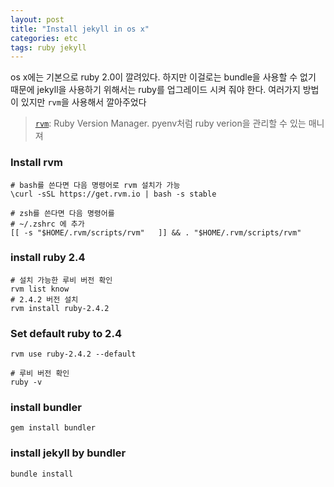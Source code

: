 ```yaml
---
layout: post
title: "Install jekyll in os x"
categories: etc
tags: ruby jekyll
---
```


os x에는 기본으로 ruby 2.0이 깔려있다. 하지만 이걸로는 bundle을 사용할 수 없기 때문에 jekyll을 사용하기 위해서는 ruby를 업그레이드 시켜 줘야 한다. 여러가지 방법이 있지만 `rvm`을 사용해서 깔아주었다

> [`rvm`](https://rvm.io/): Ruby Version Manager. pyenv처럼 ruby verion을 관리할 수 있는 매니져

### Install rvm
```
# bash를 쓴다면 다음 명령어로 rvm 설치가 가능
\curl -sSL https://get.rvm.io | bash -s stable

# zsh를 쓴다면 다음 명령어를 
# ~/.zshrc 에 추가
[[ -s "$HOME/.rvm/scripts/rvm"   ]] && . "$HOME/.rvm/scripts/rvm" 
```


### install ruby 2.4
```
# 설치 가능한 루비 버전 확인
rvm list know
# 2.4.2 버전 설치
rvm install ruby-2.4.2 
```

### Set default ruby to 2.4
```
rvm use ruby-2.4.2 --default

# 루비 버전 확인
ruby -v
```

### install bundler
```
gem install bundler
```


### install jekyll by bundler
```
bundle install
```
